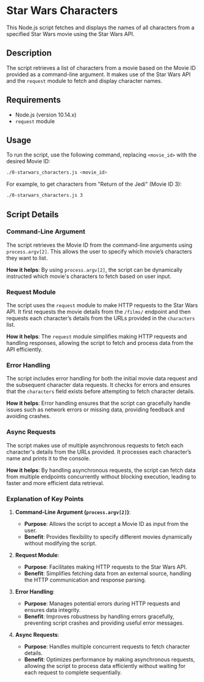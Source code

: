# Star Wars Characters

This Node.js script fetches and displays the names of all characters from a specified Star Wars movie using the Star Wars API.

## Description

The script retrieves a list of characters from a movie based on the Movie ID provided as a command-line argument. It makes use of the Star Wars API and the `request` module to fetch and display character names.

## Requirements

- Node.js (version 10.14.x)
- `request` module

## Usage

To run the script, use the following command, replacing `<movie_id>` with the desired Movie ID:

```bash
./0-starwars_characters.js <movie_id>
```

For example, to get characters from "Return of the Jedi" (Movie ID 3):

```bash
./0-starwars_characters.js 3
```

## Script Details

### Command-Line Argument

The script retrieves the Movie ID from the command-line arguments using `process.argv[2]`. This allows the user to specify which movie’s characters they want to list.

**How it helps**: By using `process.argv[2]`, the script can be dynamically instructed which movie's characters to fetch based on user input.

### Request Module

The script uses the `request` module to make HTTP requests to the Star Wars API. It first requests the movie details from the `/films/` endpoint and then requests each character’s details from the URLs provided in the `characters` list.

**How it helps**: The `request` module simplifies making HTTP requests and handling responses, allowing the script to fetch and process data from the API efficiently.

### Error Handling

The script includes error handling for both the initial movie data request and the subsequent character data requests. It checks for errors and ensures that the `characters` field exists before attempting to fetch character details.

**How it helps**: Error handling ensures that the script can gracefully handle issues such as network errors or missing data, providing feedback and avoiding crashes.

### Async Requests

The script makes use of multiple asynchronous requests to fetch each character's details from the URLs provided. It processes each character’s name and prints it to the console.

**How it helps**: By handling asynchronous requests, the script can fetch data from multiple endpoints concurrently without blocking execution, leading to faster and more efficient data retrieval.

### Explanation of Key Points

1. **Command-Line Argument (`process.argv[2]`)**:
   - **Purpose**: Allows the script to accept a Movie ID as input from the user.
   - **Benefit**: Provides flexibility to specify different movies dynamically without modifying the script.

2. **Request Module**:
   - **Purpose**: Facilitates making HTTP requests to the Star Wars API.
   - **Benefit**: Simplifies fetching data from an external source, handling the HTTP communication and response parsing.

3. **Error Handling**:
   - **Purpose**: Manages potential errors during HTTP requests and ensures data integrity.
   - **Benefit**: Improves robustness by handling errors gracefully, preventing script crashes and providing useful error messages.

4. **Async Requests**:
   - **Purpose**: Handles multiple concurrent requests to fetch character details.
   - **Benefit**: Optimizes performance by making asynchronous requests, allowing the script to process data efficiently without waiting for each request to complete sequentially.
